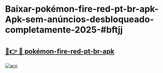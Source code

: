 # Baixar-pokémon-fire-red-pt-br-apk-Apk-sem-anúncios-desbloqueado-completamente-2025-#bftjj

# <h2><a href="https://ainizakaria.my?title=pokémon-fire-red-pt-br-apk&ref=24M">🔗👉 🔴 pokémon-fire-red-pt-br-apk</a></h2>

[![acn](https://github.com/user-attachments/assets/0f9c940e-d8b0-45ae-aac7-cd30a18b3e1c)](https://ainizakaria.my?title=pokémon-fire-red-pt-br-apk&ref=24M)

